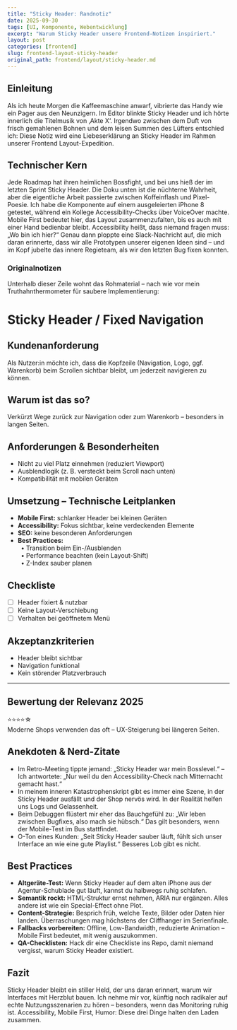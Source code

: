 ```yaml
---
title: "Sticky Header: Randnotiz"
date: 2025-09-30
tags: [UI, Komponente, Webentwicklung]
excerpt: "Warum Sticky Header unsere Frontend-Notizen inspiriert."
layout: post
categories: [frontend]
slug: frontend-layout-sticky-header
original_path: frontend/layout/sticky-header.md
---
```


## Einleitung
Als ich heute Morgen die Kaffeemaschine anwarf, vibrierte das Handy wie ein Pager aus den Neunzigern. Im Editor blinkte Sticky Header und ich hörte innerlich die Titelmusik von ‚Akte X‘. Irgendwo zwischen dem Duft von frisch gemahlenen Bohnen und dem leisen Summen des Lüfters entschied ich: Diese Notiz wird eine Liebeserklärung an Sticky Header im Rahmen unserer Frontend Layout-Expedition.

## Technischer Kern
Jede Roadmap hat ihren heimlichen Bossfight, und bei uns hieß der im letzten Sprint Sticky Header. Die Doku unten ist die nüchterne Wahrheit, aber die eigentliche Arbeit passierte zwischen Koffeinflash und Pixel-Poesie. Ich habe die Komponente auf einem ausgeleierten iPhone 8 getestet, während ein Kollege Accessibility-Checks über VoiceOver machte. Mobile First bedeutet hier, das Layout zusammenzufalten, bis es auch mit einer Hand bedienbar bleibt. Accessibility heißt, dass niemand fragen muss: „Wo bin ich hier?“ Genau dann ploppte eine Slack-Nachricht auf, die mich daran erinnerte, dass wir alle Prototypen unserer eigenen Ideen sind – und im Kopf jubelte das innere Regieteam, als wir den letzten Bug fixen konnten.

### Originalnotizen
Unterhalb dieser Zeile wohnt das Rohmaterial – nach wie vor mein Truthahnthermometer für saubere Implementierung:
# Sticky Header / Fixed Navigation

## Kundenanforderung  
Als Nutzer:in möchte ich, dass die Kopfzeile (Navigation, Logo, ggf. Warenkorb) beim Scrollen sichtbar bleibt, um jederzeit navigieren zu können.

## Warum ist das so?  
Verkürzt Wege zurück zur Navigation oder zum Warenkorb – besonders in langen Seiten.

## Anforderungen & Besonderheiten  
- Nicht zu viel Platz einnehmen (reduziert Viewport)  
- Ausblendlogik (z. B. versteckt beim Scroll nach unten)  
- Kompatibilität mit mobilen Geräten  

## Umsetzung – Technische Leitplanken  
- **Mobile First:** schlanker Header bei kleinen Geräten  
- **Accessibility:** Fokus sichtbar, keine verdeckenden Elemente  
- **SEO:** keine besonderen Anforderungen  
- **Best Practices:**  
 • Transition beim Ein-/Ausblenden  
 • Performance beachten (kein Layout-Shift)  
 • Z-Index sauber planen  

## Checkliste  
- [ ] Header fixiert & nutzbar  
- [ ] Keine Layout-Verschiebung  
- [ ] Verhalten bei geöffnetem Menü  

## Akzeptanzkriterien  
- Header bleibt sichtbar  
- Navigation funktional  
- Kein störender Platzverbrauch  

---

## Bewertung der Relevanz 2025  
⭐⭐⭐⭐☆  
Moderne Shops verwenden das oft – UX-Steigerung bei längeren Seiten.

## Anekdoten & Nerd-Zitate
- Im Retro-Meeting tippte jemand: „Sticky Header war mein Bosslevel.“ – Ich antwortete: „Nur weil du den Accessibility-Check nach Mitternacht gemacht hast.“
- In meinem inneren Katastrophenskript gibt es immer eine Szene, in der Sticky Header ausfällt und der Shop nervös wird. In der Realität helfen uns Logs und Gelassenheit.
- Beim Debuggen flüstert mir eher das Bauchgefühl zu: „Wir leben zwischen Bugfixes, also mach sie hübsch.“ Das gilt besonders, wenn der Mobile-Test im Bus stattfindet.
- O-Ton eines Kunden: „Seit Sticky Header sauber läuft, fühlt sich unser Interface an wie eine gute Playlist.“ Besseres Lob gibt es nicht.

## Best Practices
- **Altgeräte-Test:** Wenn Sticky Header auf dem alten iPhone aus der Agentur-Schublade gut läuft, kannst du halbwegs ruhig schlafen.
- **Semantik rockt:** HTML-Struktur ernst nehmen, ARIA nur ergänzen. Alles andere ist wie ein Special-Effect ohne Plot.
- **Content-Strategie:** Besprich früh, welche Texte, Bilder oder Daten hier landen. Überraschungen mag höchstens der Cliffhanger im Serienfinale.
- **Fallbacks vorbereiten:** Offline, Low-Bandwidth, reduzierte Animation – Mobile First bedeutet, mit wenig auszukommen.
- **QA-Checklisten:** Hack dir eine Checkliste ins Repo, damit niemand vergisst, warum Sticky Header existiert.

## Fazit
Sticky Header bleibt ein stiller Held, der uns daran erinnert, warum wir Interfaces mit Herzblut bauen. Ich nehme mir vor, künftig noch radikaler auf echte Nutzungsszenarien zu hören – besonders, wenn das Monitoring ruhig ist. Accessibility, Mobile First, Humor: Diese drei Dinge halten den Laden zusammen.
